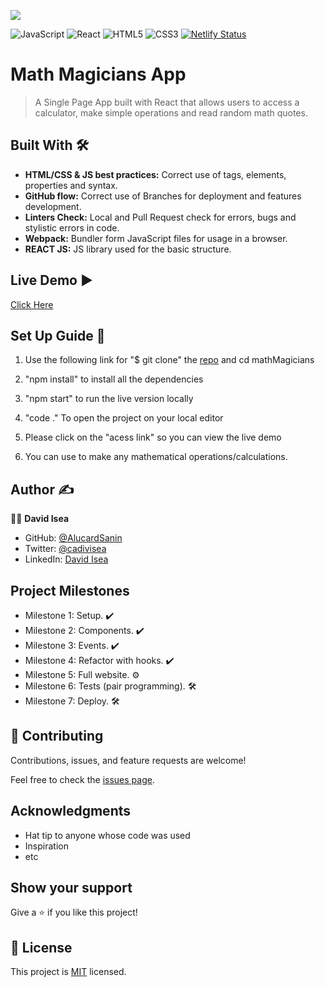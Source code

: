 ![](https://img.shields.io/badge/Microverse-blueviolet)

![JavaScript](https://img.shields.io/badge/-JavaScript-%23F7DF1C?style=flat-square&logo=javascript&logoColor=000000&labelColor=%23F7DF1C&color=%23FFCE5A)
![React](https://img.shields.io/badge/-React-61DAFB?style=flat-square&logo=react&logoColor=ffffff)
![HTML5](https://img.shields.io/badge/-HTML5-%23E44D27?style=flat-square&logo=html5&logoColor=ffffff)
![CSS3](https://img.shields.io/badge/-CSS3-%231572B6?style=flat-square&logo=css3)
[![Netlify Status](https://api.netlify.com/api/v1/badges/7498b55c-1edb-4319-947c-f4cd80bc36c8/deploy-status)](https://app.netlify.com/sites/admirable-elf-a5f913/deploys)

# Math Magicians App
> A Single Page App built with React that allows users to access a calculator, make simple operations and read random math quotes.

## Built With :hammer_and_wrench: 

- **HTML/CSS & JS best practices:** Correct use of tags, elements, properties and syntax.
- **GitHub flow:**  Correct use of Branches for deployment and features development.
- **Linters Check:** Local and Pull Request check for errors, bugs and stylistic errors in code.
- **Webpack:** Bundler form JavaScript files for usage in a browser.
- **REACT JS:** JS library used for the basic structure.

## Live Demo :arrow_forward:

 [Click Here](https://admirable-elf-a5f913.netlify.app/)

## Set Up Guide :page_facing_up: 

1. Use the following link for "$ git clone" the [repo](https://github.com/AlucardSanin/mathMagicians) and cd mathMagicians

2. "npm install" to install all the dependencies

3. "npm start" to run the live version locally

4. "code ." To open the project on your local editor

5. Please click on the "acess link" so you can view the live demo

6. You can use to make any mathematical operations/calculations.

## Author :writing_hand: 

:man_technologist:  **David Isea**

- GitHub: [@AlucardSanin](https://github.com/AlucardSanin)
- Twitter: [@cadivisea](https://twitter.com/cadivisea)
- LinkedIn: [David Isea](https://www.linkedin.com/in/david-isea-560424236/)

## Project Milestones

- Milestone 1: Setup. :heavy_check_mark:  
- Milestone 2: Components. :heavy_check_mark: 
- Milestone 3: Events. :heavy_check_mark:
- Milestone 4: Refactor with hooks. :heavy_check_mark:
- Milestone 5: Full website. :gear:
- Milestone 6: Tests (pair programming). :hammer_and_wrench:
- Milestone 7: Deploy. :hammer_and_wrench:


## 🤝 Contributing

Contributions, issues, and feature requests are welcome!

Feel free to check the [issues page](../../issues/).

## Acknowledgments

- Hat tip to anyone whose code was used
- Inspiration
- etc


## Show your support

Give a ⭐️ if you like this project!

## 📝 License

This project is [MIT](./MIT.md) licensed.
